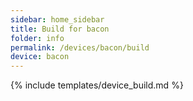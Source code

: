 ```yaml
---
sidebar: home_sidebar
title: Build for bacon
folder: info
permalink: /devices/bacon/build
device: bacon
---
```

{% include templates/device_build.md %}

